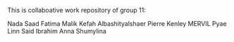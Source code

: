 

This is collaboative work repository of group 11:

Nada Saad 
Fatima Malik 
Kefah Albashityalshaer 
Pierre Kenley MERVIL 
Pyae Linn 
Said Ibrahim
Anna Shumylina

